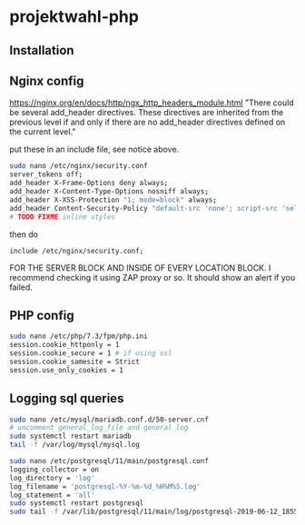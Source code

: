# projektwahl-php

## Installation

## Nginx config

https://nginx.org/en/docs/http/ngx_http_headers_module.html "There could be several add_header directives. These directives are inherited from the previous level if and only if there are no add_header directives defined on the current level."

put these in an include file, see notice above.

```bash
sudo nano /etc/nginx/security.conf
server_tokens off;
add_header X-Frame-Options deny always;
add_header X-Content-Type-Options nosniff always;
add_header X-XSS-Protection "1; mode=block" always;
add_header Content-Security-Policy "default-src 'none'; script-src 'self'; style-src 'self' 'unsafe-inline' cdnjs.cloudflare.com; img-src 'self'; font-src cdnjs.cloudflare.com; upgrade-insecure-requests; block-all-mixed-content; disown-opener; sandbox allow-forms allow-same-origin allow-scripts allow-top-navigation allow-popups; reflected-xss block; referrer no-referrer" always;
# TODO FIXME inline styles
```

then do
```nginx
include /etc/nginx/security.conf;
```
FOR THE SERVER BLOCK AND INSIDE OF EVERY LOCATION BLOCK. I recommend checking it using ZAP proxy or so. It should show an alert if you failed.

## PHP config

```bash
sudo nano /etc/php/7.3/fpm/php.ini
session.cookie_httponly = 1
session.cookie_secure = 1 # if using ssl
session.cookie_samesite = Strict
session.use_only_cookies = 1
```

## Logging sql queries
```bash
sudo nano /etc/mysql/mariadb.conf.d/50-server.cnf
# uncomment general_log_file and general_log
sudo systemctl restart mariadb
tail -f /var/log/mysql/mysql.log
```

```bash
sudo nano /etc/postgresql/11/main/postgresql.conf
logging_collector = on
log_directory = 'log'
log_filename = 'postgresql-%Y-%m-%d_%H%M%S.log'
log_statement = 'all'
sudo systemctl restart postgresql
sudo tail -f /var/lib/postgresql/11/main/log/postgresql-2019-06-12_185549.log
```

